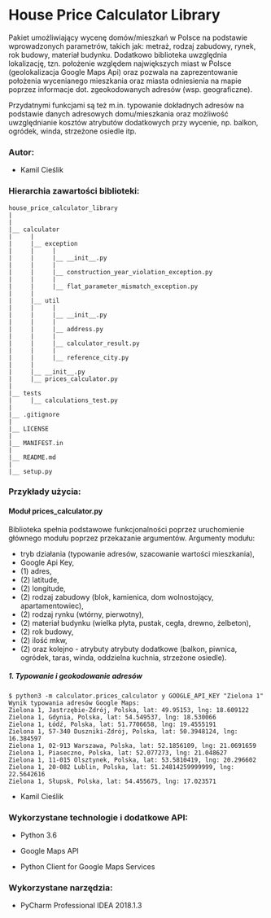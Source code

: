 # House Price Calculator Library

Pakiet umożliwiający wycenę domów/mieszkań w Polsce na podstawie wprowadzonych
parametrów, takich jak: metraż, rodzaj zabudowy, rynek, rok budowy, 
materiał budynku. Dodatkowo biblioteka uwzględnia lokalizację, tzn. położenie
względem największych miast w Polsce (geolokalizacja Google Maps Api) oraz
pozwala na zaprezentowanie położenia wycenianego mieszkania oraz miasta
odniesienia na mapie poprzez informacje dot. zgeokodowanych adresów (wsp. 
geograficzne).

Przydatnymi funkcjami są też m.in. typowanie dokładnych adresów na podstawie 
danych adresowych domu/mieszkania oraz możliwość uwzględnianie kosztów 
atrybutów dodatkowych przy wycenie, np. balkon, ogródek, winda, strzeżone 
osiedle itp.

### Autor:

- Kamil Cieślik <br />

### Hierarchia zawartości biblioteki:
```
house_price_calculator_library
|
|
|__ calculator
|     |
|     |__ exception
|     |     |
|     |     |__ __init__.py
|     |     |
|     |     |__ construction_year_violation_exception.py
|     |     |
|     |     |__ flat_parameter_mismatch_exception.py
|     |
|     |__ util
|     |     |
|     |     |__ __init__.py
|     |     |
|     |     |__ address.py
|     |     |
|     |     |__ calculator_result.py
|     |     |
|     |     |__ reference_city.py
|     |     
|     |__ __init__.py
|     |__ prices_calculator.py
|
|__ tests
|     |__ calculations_test.py
|
|__ .gitignore
|
|__ LICENSE
|
|__ MANIFEST.in
|
|__ README.md
|
|__ setup.py
```

### Przykłady użycia:

#### Moduł prices_calculator.py
Biblioteka spełnia podstawowe funkcjonalności poprzez uruchomienie głównego
modułu poprzez przekazanie argumentów. </b>
Argumenty modułu:
- tryb działania (typowanie adresów, szacowanie wartości mieszkania),
- Google Api Key,
- (1) adres,
- (2) latitude,
- (2) longitude,
- (2) rodzaj zabudowy (blok, kamienica, dom wolnostojący, apartamentowiec),
- (2) rodzaj rynku (wtórny, pierwotny),
- (2) materiał budynku (wielka płyta, pustak, cegła, drewno, żelbeton),
- (2) rok budowy,
- (2) ilość mkw,
- (2) oraz kolejno - atrybuty atrybuty dodatkowe (balkon, piwnica, ogródek,
taras, winda, oddzielna kuchnia, strzeżone osiedle).

##### 1. Typowanie i geokodowanie adresów
```
$ python3 -m calculator.prices_calculator y GOOGLE_API_KEY "Zielona 1"
Wynik typowania adresów Google Maps:
Zielona 1, Jastrzębie-Zdrój, Polska, lat: 49.95153, lng: 18.609122
Zielona 1, Gdynia, Polska, lat: 54.549537, lng: 18.530066
Zielona 1, Łódź, Polska, lat: 51.7706658, lng: 19.4555191
Zielona 1, 57-340 Duszniki-Zdrój, Polska, lat: 50.3948124, lng: 16.384597
Zielona 1, 02-913 Warszawa, Polska, lat: 52.1856109, lng: 21.0691659
Zielona 1, Piaseczno, Polska, lat: 52.077273, lng: 21.048627
Zielona 1, 11-015 Olsztynek, Polska, lat: 53.5810419, lng: 20.296602
Zielona 1, 20-082 Lublin, Polska, lat: 51.24814259999999, lng: 22.5642616
Zielona 1, Słupsk, Polska, lat: 54.455675, lng: 17.023571
```

- Kamil Cieślik <br />

### Wykorzystane technologie i dodatkowe API:

- Python 3.6 <br /> 

- Google Maps API <br /> 

- Python Client for Google Maps Services <br /> 

### Wykorzystane narzędzia:

- PyCharm Professional IDEA 2018.1.3 <br />
